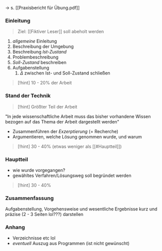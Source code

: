 -> s. [[Praxisbericht für Übung.pdf]]

### Einleitung
> Ziel: [[Fiktiver Leser]] soll abeholt werden
1. _allgemeine_ Einleitung
2. Beschreibung der Umgebung
3. Beschreibung _Ist-Zustand_
4. Problembeschreibung
5. _Soll-Zustand_ beschreiben
6. Aufgabenstellung
	1. $\Delta$ zwischen Ist- und Soll-Zustand schließen

> [!hint] 10 - 20% der Arbeit


### Stand der Technik
> [!hint] Größter Teil der Arbeit

"In jede wissenschaftliche Arbeit muss das bisher vorhandene Wissen bezogen auf das Thema der Arbeit dargestellt werden"

- Zusammenführen der _Exzerptierung_ (= Recherche)
- Argumentieren, welche Lösung genommen wurde, und warum

> [!hint] 30 - 40% (etwas weniger als [[#Hauptteil]])

### Hauptteil
- wie wurde vorgegangen?
- gewähltes Verfahren/Lösungsweg soll begründet werden
> [!hint] 30 - 40%
### Zusammenfassung
Aufgabenstellung, Vorgehensweise und wesentliche Ergebnisse kurz und präzise (2 - 3 Seiten lol???) darstellen

### Anhang
- Verzeichnisse etc lol
- _eventuell_ Auszug aus Programmen (ist nicht gewünscht)